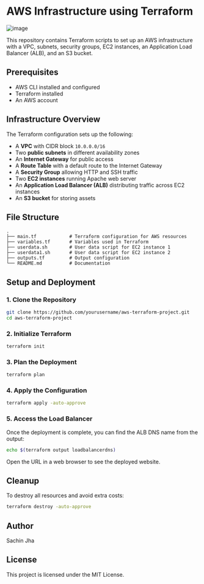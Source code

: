 # AWS Infrastructure using Terraform

![image](https://github.com/user-attachments/assets/aeb76b14-88ef-49fd-b522-8102c4f5f8bf)


This repository contains Terraform scripts to set up an AWS infrastructure with a VPC, subnets, security groups, EC2 instances, an Application Load Balancer (ALB), and an S3 bucket.

## Prerequisites

- AWS CLI installed and configured
- Terraform installed
- An AWS account

## Infrastructure Overview

The Terraform configuration sets up the following:

- A **VPC** with CIDR block `10.0.0.0/16`
- Two **public subnets** in different availability zones
- An **Internet Gateway** for public access
- A **Route Table** with a default route to the Internet Gateway
- A **Security Group** allowing HTTP and SSH traffic
- Two **EC2 instances** running Apache web server
- An **Application Load Balancer (ALB)** distributing traffic across EC2 instances
- An **S3 bucket** for storing assets

## File Structure

```
.
├── main.tf            # Terraform configuration for AWS resources
├── variables.tf       # Variables used in Terraform
├── userdata.sh        # User data script for EC2 instance 1
├── userdata1.sh       # User data script for EC2 instance 2
├── outputs.tf         # Output configuration
└── README.md          # Documentation
```

## Setup and Deployment

### 1. Clone the Repository
```bash
git clone https://github.com/yourusername/aws-terraform-project.git
cd aws-terraform-project
```

### 2. Initialize Terraform
```bash
terraform init
```

### 3. Plan the Deployment
```bash
terraform plan
```

### 4. Apply the Configuration
```bash
terraform apply -auto-approve
```

### 5. Access the Load Balancer
Once the deployment is complete, you can find the ALB DNS name from the output:
```bash
echo $(terraform output loadbalancerdns)
```
Open the URL in a web browser to see the deployed website.

## Cleanup
To destroy all resources and avoid extra costs:
```bash
terraform destroy -auto-approve
```

## Author
Sachin Jha

## License
This project is licensed under the MIT License.


